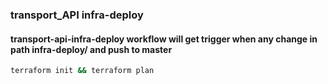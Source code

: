 ### transport_API infra-deploy
#### transport-api-infra-deploy workflow will get trigger when any change in path infra-deploy/ and push to master


```sh
terraform init && terraform plan
```
